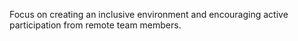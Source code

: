 Focus on creating an inclusive environment and encouraging active participation from remote team members.